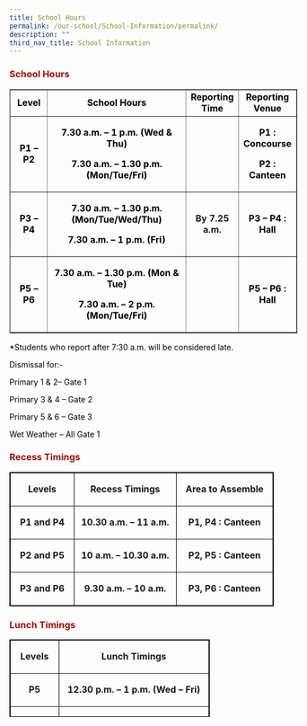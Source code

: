 ```yaml
---
title: School Hours
permalink: /our-school/School-Information/permalink/
description: ""
third_nav_title: School Information
---
```

<h3 style="text-align: justify;"><strong><span style="color: #a11104;">School Hours</span></strong></h3>
<table style="border-collapse: collapse; width: 101.747%;" border="1">
<tbody>
<tr>
<td style="width: 13.3518%; text-align: center;"><span style="color: #000000;"><strong>Level</strong></span></td>
<td style="width: 51.2003%; text-align: center;"><span style="color: #000000;"><strong>School Hours</strong></span></td>
<td style="width: 16.1228%; text-align: center;"><span style="color: #000000;"><strong>Reporting Time</strong></span></td>
<td style="width: 21.1084%; text-align: center;"><span style="color: #000000;"><strong>Reporting Venue</strong></span></td>
</tr>
<tr style="height: 78px;">
<td style="height: 78px; width: 13.3518%; text-align: center;">
<p><span style="color: #000000;"><strong>P1 &ndash; P2</strong></span></p>
</td>
<td style="width: 51.2003%; text-align: center;">
<p><span style="color: #000000;"><strong>7.30 a.m. &ndash; 1 p.m. (Wed &amp; Thu)</strong></span></p>
<p><span style="color: #000000;"><strong>7.30 a.m. &ndash; 1.30 p.m. (Mon/Tue/Fri)</strong></span></p>
</td>
<td style="text-align: center; width: 16.1228%;">&nbsp;</td>
<td style="height: 78px; width: 21.1084%; text-align: center;">
<p><span style="color: #000000;"><strong>P1 : Concourse</strong></span></p>
<p><span style="color: #000000;"><strong>P2 : Canteen</strong></span></p>
</td>
</tr>
<tr style="height: 96px;">
<td style="height: 96px; width: 13.3518%; text-align: center;">
<p><span style="color: #000000;"><strong>P3 &ndash; P4</strong></span></p>
</td>
<td style="width: 51.2003%; text-align: center;">
<p><span style="color: #000000;"><strong>7.30 a.m. &ndash; 1.30 p.m. (Mon/Tue/Wed/Thu)</strong></span></p>
<p><span style="color: #000000;"><strong>7.30 a.m. &ndash; 1 p.m. (Fri)</strong></span></p>
</td>
<td style="text-align: center; width: 16.1228%;"><strong>By 7.25 a.m.</strong></td>
<td style="height: 96px; width: 21.1084%; text-align: center;">
<p><span style="color: #000000;"><strong>P3 &ndash; P4 : Hall</strong></span></p>
</td>
</tr>
<tr style="height: 78px;">
<td style="height: 78px; width: 13.3518%; text-align: center;">
<p><span style="color: #000000;"><strong>P5 &ndash; P6</strong></span></p>
</td>
<td style="width: 51.2003%; text-align: center;">
<p><span style="color: #000000;"><strong>7.30 a.m. &ndash; 1.30 p.m. (Mon &amp; Tue)</strong></span></p>
<p><span style="color: #000000;"><strong>7.30 a.m. &ndash; 2 p.m. (Mon/Tue/Fri)</strong></span></p>
</td>
<td style="text-align: center; width: 16.1228%;"><strong>&nbsp;</strong></td>
<td style="height: 78px; width: 21.1084%; text-align: center;">
<p><span style="color: #000000;"><strong>P5 &ndash; P6 : Hall</strong></span></p>
</td>
</tr>
</tbody>
</table>
<p style="text-align: justify;"><span style="color: #000000;">*Students who report after 7:30 a.m. will be considered late.</span></p>
<p style="text-align: justify;"><span style="color: #000000;">Dismissal for:-</span></p>
<p style="text-align: justify;"><span style="color: #000000;">Primary 1 &amp; 2&ndash; Gate 1</span></p>
<p style="text-align: justify;"><span style="color: #000000;">Primary 3 &amp; 4 &ndash; Gate 2</span></p>
<p style="text-align: justify;"><span style="color: #000000;">Primary 5 &amp; 6 &ndash; Gate 3</span></p>
<p style="text-align: justify;"><span style="color: #000000;">Wet Weather &ndash; All Gate 1</span></p>
<h3 style="text-align: justify;"><strong><span style="color: #a11104;">Recess Timings</span></strong></h3>
<table style="border-style: solid; width: 471px; border-color: #000000;" border="1" width="471">
<tbody>
<tr>
<td style="text-align: center;" width="108">
<p><strong>Levels</strong></p>
</td>
<td style="text-align: center;" width="190">
<p><strong>Recess Timings</strong></p>
</td>
<td style="text-align: center;" width="174">
<p><strong>Area to Assemble</strong></p>
</td>
</tr>
<tr>
<td style="text-align: center;" width="108">
<p><strong>P1 and P4</strong></p>
</td>
<td style="text-align: center;" width="190">
<p><strong>10.30 a.m. &ndash; 11 a.m.</strong></p>
</td>
<td style="text-align: center;" width="174">
<p><strong>P1, P4 : Canteen</strong></p>
</td>
</tr>
<tr>
<td style="text-align: center;" width="108">
<p><strong>P2 and P5</strong></p>
</td>
<td style="text-align: center;" width="190">
<p><strong>10 a.m. &ndash; 10.30 a.m.</strong></p>
</td>
<td style="text-align: center;" width="174">
<p><strong>P2, P5 : Canteen</strong></p>
</td>
</tr>
<tr>
<td style="text-align: center;" width="108">
<p><strong>P3 and P6</strong></p>
</td>
<td style="text-align: center;" width="190">
<p><strong>9.30 a.m. &ndash; 10 a.m.</strong></p>
</td>
<td style="text-align: center;" width="174">
<p><strong>P3, P6 : Canteen</strong></p>
</td>
</tr>
</tbody>
</table>
<h3 style="text-align: justify;"><strong><span style="color: #a11104;">Lunch Timings</span></strong></h3>
<table style="height: 138px; width: 357px; border-style: solid; border-color: #000000;" border="1" width="357">
<tbody>
<tr style="height: 46px;">
<td style="width: 71.4688px; height: 46px; text-align: center;">
<p><strong>Levels</strong></p>
</td>
<td style="width: 269.531px; height: 46px; text-align: center;">
<p><strong>Lunch Timings</strong></p>
</td>
</tr>
<tr style="height: 46px;">
<td style="width: 71.4688px; height: 46px; text-align: center;">
<p><strong>P5</strong></p>
</td>
<td style="width: 269.531px; height: 46px; text-align: center;">
<p><strong>12.30 p.m. &ndash; 1 p.m. (Wed &ndash; Fri)</strong></p>
</td>
</tr>
<tr style="height: 46px;">
<td style="width: 71.4688px; height: 46px; text-align: center;">
<p><strong>P6</strong></p>
</td>
<td style="width: 269.531px; height: 46px; text-align: center;">
<p><strong>12 p.m. &ndash; 12.30 p.m. (Wed &ndash; Fri)</strong></p>
</td>
</tr>
</tbody>
</table>